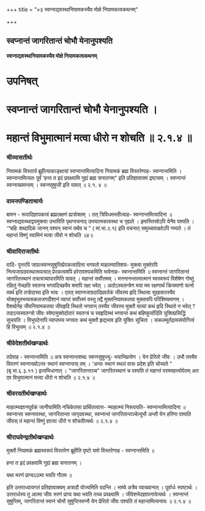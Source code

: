 +++
title = "०३ स्वप्नाद्यवस्थानियामकस्यैव मोक्षे नियामकत्वकथनम्"

+++


## स्वप्नान्तं जागरितान्तं चोभौ येनानुपश्यति

**स्वप्नाद्यवस्थानियामकस्यैव मोक्षे नियामकत्वकथनम्**

# **उपनिषत्**

# **स्वप्नान्तं जागरितान्तं चोभौ येनानुपश्यति ।**

# **महान्तं विभुमात्मानं मत्वा धीरो न शोचति ॥ २.१.४ ॥**

### **श्रीव्यासतीर्थः**

नियामकं विस्तार्य ब्रूहीत्याकाङ्क्षायां स्वप्नान्तमित्यादिना नियामकं ब्रह्म विस्तरेणाह- स्वप्नान्तमिति । स्वप्नान्तमित्यतः पूर्वं ‘हन्त त इदं प्रवक्ष्यामि गुह्यं ब्रह्म सनातनम्" इति प्रतिज्ञावाक्यं द्रष्टव्यम् । स्वप्नान्तं स्वप्नाख्यमन्तम् । स्वप्नसुषुप्ती इति यावत् ॥ २.१. ४ ॥

### **वामनपण्डिताचार्यः**

बामन - रूपादिज्ञापकत्वं ब्रह्मलक्षणं ह्यत्रोक्तम् । तत् त्रिविधमस्तीत्याह- स्वप्नान्तमित्यादिना ॥ स्वप्नाद्यवस्थाद्वयमुक्त्वा उभाविति पृथग्वचनाद् उभयात्मकावस्था च गृह्यते । इमास्तिस्रोऽपि येनैव पश्यति । ‘“बहिः शब्दादिकं जानन् पश्यन् स्वप्नं तथैव च ” ( मां.भा.२.१) इति वचनात् समुच्चयपक्षोऽपि गम्यते । तं महान्तं विष्णुं स्वामिनं मत्वा जीवो न शोचति ॥४॥

### **श्रीवादिराजतीर्थः**

वादि- पुनरपि जाग्रत्स्वप्नसुषुप्तिप्रेरकत्वादिना भगवतो माहात्म्यातिशय- मुक्त्वा मुक्तेरपि नित्यजाग्रदवस्थारूपत्वात् प्रेरकत्वमपि हरेरावश्यकमिति भावेनाह- स्वप्नान्तमिति ॥ स्वप्नान्तं जागरितान्तं जागरितस्थानं तत्रत्यत्र्यापारमिति यावत् । महान्तं सर्वोत्तमम् । मननानन्तरमात्मानं स्वस्वरूपं विशेषेण गोष्तुं रक्षितुं नेच्छति स्वतन्त्र भगवदिच्छयैव ममापि रक्षा भवेत् । अतोऽस्वतन्त्रेण मया मम रक्षणार्थं क्रियमाणो यत्नो व्यर्थ इति तत्रोदास्त इति भावः । एतत् स्वाप्नजाग्रदादिप्रवर्तकं जीवस्य हृदि स्थित्वा सुखसारस्यैव भोक्तृभूतभव्यसकलजगदीशानं व्याप्तं सर्वोत्तमं वस्तु तद्वै मुक्तनियामकतया मुक्तावपि परिशिष्यमाणम् । वैशब्देनेह जीवनियामकतया जीवहृदि स्थितो भगवान् तस्यैव जीवस्य मुक्तौ सत्यां कथं हृदि स्थितो न भवेत् ? तदाऽप्यस्वतन्त्रो जीवः स्वेष्टमुक्तेर्दातारं स्वतन्त्रं च स्वहृदिस्थं भगवन्तं कथं बहिष्कुर्यादिति युक्तिप्रसिद्धिं सूचयति । विभुपदेनापि व्याप्तस्य भगवतः कथं मुक्तौ हृद्यभाव इति युक्तिः सूचिता । सकलमूर्तद्रव्यसंयोगित्वं हि विभुत्वम् ॥ २.१.४ ॥

### **श्रीवेदेशतीर्थखण्डार्थः**

तदेवाह - स्वप्नान्तमिति ॥ अत्र स्वप्नान्तशब्दः स्वप्नसुषुप्त्यु- भयाभिप्रायेण । येन प्रेरितो जीवः । उभौ तस्यैव विवरणं स्वप्नाख्योऽन्तः स्थानं स्वप्नान्तस् तम् । 'अन्तः स्थानं स्थलं वासः प्रदेश इति चोच्यते " (बृ.भा.६.३.११ ) इत्यभिधानात् । "जागरितान्तञ्च" जागरितस्थानं च पश्यति तं महान्तं परममहत्त्वोपेतम् अत एव विभुमात्मानं मत्त्वा धीरो न शोचति ॥ २.१.४ ॥

### **श्रीवरदतीर्थखण्डार्थः**

माहात्म्यज्ञानपूर्वकं जानीयामिति नचिकेतसा प्रार्थितत्वात्त- न्माहात्म्यं निरूपयति- स्वप्नान्तमित्यादिना ॥ स्वप्नान्ता स्वप्नावस्था, जागरितान्ता जागृदवस्था, स्वप्नान्तं जागरितान्तञ्चेत्युभौ अन्तौ येन हरिणा पश्यति जीवस् तं महान्तं विष्णुं ज्ञात्वा धीरो न शोचतीत्यर्थः ॥ २.१.४ ॥

### **श्रीराघवेन्द्रतीर्थखण्डार्थः**

मुक्तौ नियामकं ब्रह्मस्वरूपं विस्तरेण ब्रूहीति पृष्टो यमो विस्तरेणाह - स्वप्नान्तमिति ॥

हन्त त इदं प्रवक्ष्यामि गुह्यं ब्रह्म सनातनम् ।

यथा मरणं प्राप्यऽऽत्मा भवति गौतम ॥

इति उत्तराध्यायगतं प्रतिज्ञावाक्यम् अत्रादौ योज्यमिति वदन्ति । भाष्ये अत्रैव व्याख्यानात् । पूर्वार्धः स्पष्टार्थः । उत्तरार्धस्य तु आत्मा जीवः मरणं प्राप्य यथा भवति तच्च प्रवक्ष्यामि । जीवेशभेदज्ञापनायेत्यर्थः । स्वप्नान्तं सुषुप्तिम्, जागरितान्तं स्वप्नं चोभौ सुषुप्तिस्वप्नौ येन प्रेरितो जीवः पश्यति तं महान्तमित्यन्वयः ॥ २.१.४ ॥

